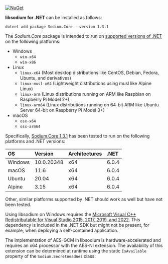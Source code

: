 [![NuGet](https://img.shields.io/nuget/vpre/Sodium.Core)](https://www.nuget.org/packages/Sodium.Core/1.3.1)

**libsodium for .NET** can be installed as follows:

    dotnet add package Sodium.Core --version 1.3.1

The *Sodium.Core* package is intended to run on
[supported versions of .NET](https://dotnet.microsoft.com/en-us/platform/support/policy/dotnet-core)
on the following platforms:

* Windows
    * `win-x64`
    * `win-x86`
* Linux
    * `linux-x64` (Most desktop distributions like CentOS, Debian, Fedora, Ubuntu, and derivatives)
    * `linux-musl-x64` (Lightweight distributions using musl like Alpine Linux)
    * `linux-arm` (Linux distributions running on ARM like Raspbian on Raspberry Pi Model 2+)
    * `linux-arm64` (Linux distributions running on 64-bit ARM like Ubuntu Server 64-bit on Raspberry Pi Model 3+)
* macOS
    * `osx-x64`
    * `osx-arm64`

Specifically,
[Sodium.Core 1.3.1](https://www.nuget.org/packages/Sodium.Core/1.3.1)
has been tested to run on the following platforms and .NET versions:

| OS       | Version    | Architectures | .NET  |
|:---------|:---------- |:------------- |:------|
| Windows  | 10.0.20348 | x64           | 6.0.4 |
| macOS    | 11.6       | x64           | 6.0.4 |
| Ubuntu   | 20.04      | x64           | 6.0.4 |
| Alpine   | 3.15       | x64           | 6.0.4 |

Other, similar platforms supported by .NET should work as well but have not been tested.

Using libsodium on Windows requires the
[Microsoft Visual C++ Redistributable for Visual Studio 2015, 2017, 2019, and 2022](https://support.microsoft.com/en-us/help/2977003/the-latest-supported-visual-c-downloads).
This dependency is included in the .NET SDK but might
not be present, for example, when deploying a self-contained application.

The implementation of AES-GCM in libsodium is hardware-accelerated and requires an
x64 processor with the AES-NI extension. The availability of this extension can
be determined at runtime using the static `IsAvailable` property of the
`Sodium.SecretAeadAes` class.
